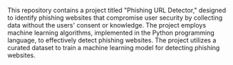 This repository contains a project titled "Phishing URL Detector," designed to identify phishing websites that compromise user security by collecting data without the users' consent or knowledge.
The project employs machine learning algorithms, implemented in the Python programming language, to effectively detect phishing websites.
The project utilizes a curated dataset to train a machine learning model for detecting phishing websites.
